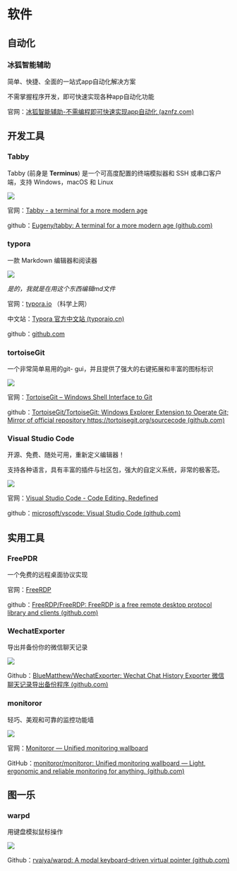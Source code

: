 # 软件

## 自动化

### 冰狐智能辅助

简单、快捷、全面的一站式app自动化解决方案

不需掌握程序开发，即可快速实现各种app自动化功能

官网：[冰狐智能辅助-不需编程即可快速实现app自动化 (aznfz.com)](https://aznfz.com/)

## 开发工具

### Tabby

Tabby (前身是 **Terminus**) 是一个可高度配置的终端模拟器和 SSH 或串口客户端，支持 Windows，macOS 和 Linux

![ ](./img/tabby.png)

官网：[Tabby - a terminal for a more modern age](https://tabby.sh/)

github：[Eugeny/tabby: A terminal for a more modern age (github.com)](https://github.com/Eugeny/tabby)

### typora

一款 Markdown 编辑器和阅读器

![](./img/typora.png)

 <i>是的，我就是在用这个东西编辑md文件 </i>

官网：[typora.io](https://typora.io/) （科学上网）

中文站：[Typora 官方中文站 (typoraio.cn)](https://typoraio.cn/)

github：[github.com](https://github.com/typora)

### tortoiseGit

一个非常简单易用的git- gui，并且提供了强大的右键拓展和丰富的图标标识

![ ](./img/tortoisegit.png)

官网：[TortoiseGit – Windows Shell Interface to Git](https://tortoisegit.org/)

github：[TortoiseGit/TortoiseGit: Windows Explorer Extension to Operate Git; Mirror of official repository https://tortoisegit.org/sourcecode (github.com)](https://github.com/TortoiseGit/TortoiseGit)

### Visual Studio Code

开源、免费、随处可用，重新定义编辑器！

支持各种语言，具有丰富的插件与社区包，强大的自定义系统，非常的极客范。

![ ](./img/vscode.png)

官网：[Visual Studio Code - Code Editing. Redefined](https://code.visualstudio.com/)

github：[microsoft/vscode: Visual Studio Code (github.com)](https://github.com/microsoft/vscode)

## 实用工具

### FreePDR

一个免费的远程桌面协议实现

官网：[FreeRDP](https://www.freerdp.com/)

github：[FreeRDP/FreeRDP: FreeRDP is a free remote desktop protocol library and clients (github.com)](https://github.com/FreeRDP/FreeRDP)

### WechatExporter

导出并备份你的微信聊天记录

![ ](./img/wechatexpoter.png)

Github：[BlueMatthew/WechatExporter: Wechat Chat History Exporter 微信聊天记录导出备份程序 (github.com)](https://github.com/BlueMatthew/WechatExporter)

### monitoror

轻巧、美观和可靠的监控功能墙

![ ](./img/monitoror.png)

官网：[Monitoror — Unified monitoring wallboard](https://monitoror.com/)

GitHub：[monitoror/monitoror: Unified monitoring wallboard — Light, ergonomic and reliable monitoring for anything. (github.com)](https://github.com/monitoror/monitoror)

## 图一乐

### warpd

用键盘模拟鼠标操作

![ ](./img/warpd.png)

Github：[rvaiya/warpd: A modal keyboard-driven virtual pointer (github.com)](https://github.com/rvaiya/warpd)
